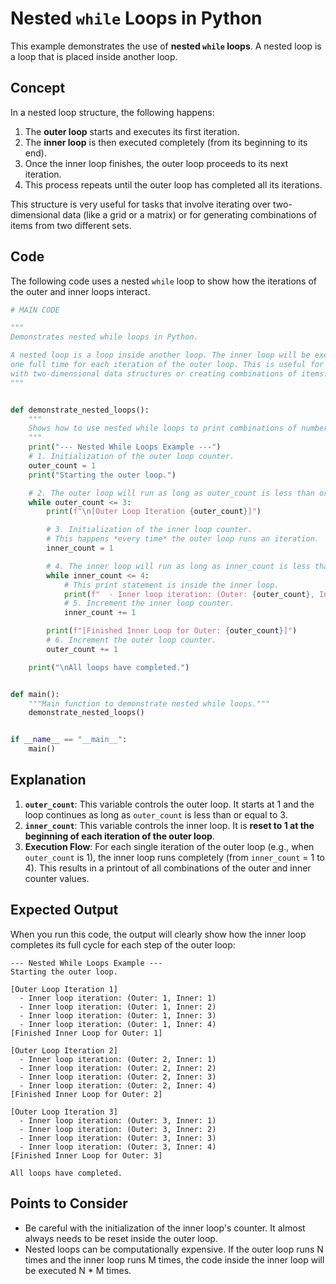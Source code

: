 # Nested `while` Loops in Python

This example demonstrates the use of **nested `while` loops**. A nested loop is a loop that is placed inside another loop.

## Concept

In a nested loop structure, the following happens:

1.  The **outer loop** starts and executes its first iteration.
2.  The **inner loop** is then executed completely (from its beginning to its end).
3.  Once the inner loop finishes, the outer loop proceeds to its next iteration.
4.  This process repeats until the outer loop has completed all its iterations.

This structure is very useful for tasks that involve iterating over two-dimensional data (like a grid or a matrix) or for generating combinations of items from two different sets.

## Code

The following code uses a nested `while` loop to show how the iterations of the outer and inner loops interact.

```python
# MAIN CODE

"""
Demonstrates nested while loops in Python.

A nested loop is a loop inside another loop. The inner loop will be executed
one full time for each iteration of the outer loop. This is useful for working
with two-dimensional data structures or creating combinations of items.
"""


def demonstrate_nested_loops():
    """
    Shows how to use nested while loops to print combinations of numbers.
    """
    print("--- Nested While Loops Example ---")
    # 1. Initialization of the outer loop counter.
    outer_count = 1
    print("Starting the outer loop.")

    # 2. The outer loop will run as long as outer_count is less than or equal to 3.
    while outer_count <= 3:
        print(f"\n[Outer Loop Iteration {outer_count}]")

        # 3. Initialization of the inner loop counter.
        # This happens *every time* the outer loop runs an iteration.
        inner_count = 1

        # 4. The inner loop will run as long as inner_count is less than or equal to 4.
        while inner_count <= 4:
            # This print statement is inside the inner loop.
            print(f"  - Inner loop iteration: (Outer: {outer_count}, Inner: {inner_count})")
            # 5. Increment the inner loop counter.
            inner_count += 1

        print(f"[Finished Inner Loop for Outer: {outer_count}]")
        # 6. Increment the outer loop counter.
        outer_count += 1

    print("\nAll loops have completed.")


def main():
    """Main function to demonstrate nested while loops."""
    demonstrate_nested_loops()


if __name__ == "__main__":
    main()
```

## Explanation

1.  **`outer_count`**: This variable controls the outer loop. It starts at 1 and the loop continues as long as `outer_count` is less than or equal to 3.
2.  **`inner_count`**: This variable controls the inner loop. It is **reset to 1 at the beginning of each iteration of the outer loop**.
3.  **Execution Flow**: For each single iteration of the outer loop (e.g., when `outer_count` is 1), the inner loop runs completely (from `inner_count` = 1 to 4). This results in a printout of all combinations of the outer and inner counter values.

## Expected Output

When you run this code, the output will clearly show how the inner loop completes its full cycle for each step of the outer loop:

```
--- Nested While Loops Example ---
Starting the outer loop.

[Outer Loop Iteration 1]
  - Inner loop iteration: (Outer: 1, Inner: 1)
  - Inner loop iteration: (Outer: 1, Inner: 2)
  - Inner loop iteration: (Outer: 1, Inner: 3)
  - Inner loop iteration: (Outer: 1, Inner: 4)
[Finished Inner Loop for Outer: 1]

[Outer Loop Iteration 2]
  - Inner loop iteration: (Outer: 2, Inner: 1)
  - Inner loop iteration: (Outer: 2, Inner: 2)
  - Inner loop iteration: (Outer: 2, Inner: 3)
  - Inner loop iteration: (Outer: 2, Inner: 4)
[Finished Inner Loop for Outer: 2]

[Outer Loop Iteration 3]
  - Inner loop iteration: (Outer: 3, Inner: 1)
  - Inner loop iteration: (Outer: 3, Inner: 2)
  - Inner loop iteration: (Outer: 3, Inner: 3)
  - Inner loop iteration: (Outer: 3, Inner: 4)
[Finished Inner Loop for Outer: 3]

All loops have completed.
```

## Points to Consider

-   Be careful with the initialization of the inner loop's counter. It almost always needs to be reset inside the outer loop.
-   Nested loops can be computationally expensive. If the outer loop runs N times and the inner loop runs M times, the code inside the inner loop will be executed N \* M times.
